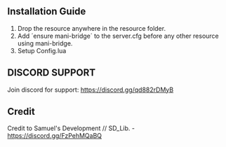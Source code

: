 ## Installation Guide
1. Drop the resource anywhere in the resource folder.
2. Add ´ensure mani-bridge´ to the server.cfg before any other resource using mani-bridge.
3. Setup Config.lua


## DISCORD SUPPORT
Join discord for support: https://discord.gg/qd882rDMyB

## Credit
Credit to Samuel's Development // SD_Lib. - https://discord.gg/FzPehMQaBQ